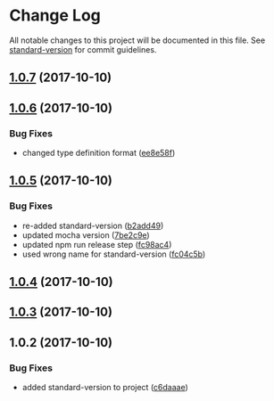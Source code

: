 # Change Log

All notable changes to this project will be documented in this file. See [standard-version](https://github.com/conventional-changelog/standard-version) for commit guidelines.

<a name="1.0.7"></a>
## [1.0.7](https://github.com/dlongman/SixSigma/compare/v1.0.6...v1.0.7) (2017-10-10)



<a name="1.0.6"></a>
## [1.0.6](https://github.com/dlongman/SixSigma/compare/v1.0.5...v1.0.6) (2017-10-10)


### Bug Fixes

* changed type definition format ([ee8e58f](https://github.com/dlongman/SixSigma/commit/ee8e58f))



<a name="1.0.5"></a>
## [1.0.5](https://github.com/dlongman/SixSigma/compare/v1.0.4...v1.0.5) (2017-10-10)


### Bug Fixes

* re-added standard-version ([b2add49](https://github.com/dlongman/SixSigma/commit/b2add49))
* updated mocha version ([7be2c9e](https://github.com/dlongman/SixSigma/commit/7be2c9e))
* updated npm run release step ([fc98ac4](https://github.com/dlongman/SixSigma/commit/fc98ac4))
* used wrong name for standard-version ([fc04c5b](https://github.com/dlongman/SixSigma/commit/fc04c5b))



<a name="1.0.4"></a>
## [1.0.4](https://github.com/dlongman/SixSigma/compare/v1.0.3...v1.0.4) (2017-10-10)



<a name="1.0.3"></a>
## [1.0.3](https://github.com/dlongman/SixSigma/compare/v1.0.2...v1.0.3) (2017-10-10)



<a name="1.0.2"></a>
## 1.0.2 (2017-10-10)


### Bug Fixes

* added standard-version to project ([c6daaae](https://github.com/dlongman/SixSigma/commit/c6daaae))
